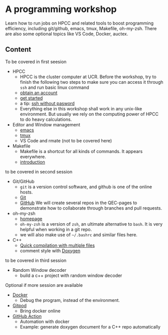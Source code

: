 # A programming workshop 

Learn how to run jobs on HPCC and related tools to boost programming
efficiency, including git/github, emacs, tmux, Makefile,
oh-my-zsh. There are also some optional topics like VS Code, Docker, auctex.



## Content
To be covered in first seesion
- HPCC
  - HPCC is the cluster computer at UCR. Before the workshop, try to
    finish the following two steps to make sure you can access it
    through `ssh` and run basic linux command
  - [obtain an account](https://hpcc.ucr.edu/rates.html)
  - [get started](https://hpcc.ucr.edu/manuals_linux-cluster_start.html)
  - a tip: [ssh without pasword](http://www.linuxproblem.org/art_9.html)
  - Everything else in this workshop shall work in any unix-like
    environment. But usually we rely on the computing power of HPCC to
    do heavy calculations.
- Editor and Window management
  - [emacs](https://ccrma.stanford.edu/guides/package/emacs/emacs.html)
  - [tmux](https://tmuxcheatsheet.com/)
  - VS Code and rmate (not to be covered here)
- Makefile
  - Makefile is a shortcut for all kinds of commands. It appears everywhere.
  - [introduction](https://www.cs.colby.edu/maxwell/courses/tutorials/maketutor/)
  
to be covered in second session
- Git/GitHub
  - `git` is a version control software, and github is one of the online hosts.
  - [Git](https://itnext.io/become-a-git-pro-in-just-one-blog-a-thorough-guide-to-git-architecture-and-command-line-interface-93fbe9bdb395)
  - [GitHub](https://github.com/QEC-pages) We will create several repos in the QEC-pages to demonstrate how to collaborate through branches and pull requests.
- oh-my-zsh
  - [homepage](https://ohmyz.sh/)
  - `oh-my-zsh` is a version of `zsh`, an ultimate alternative to `bash`. It is very helpful when working in a git repo.
  - we will also make use of `~/.bashrc` and similar files here.
- C++
  - [Quick compilation with multiple files](https://www.cs.fsu.edu/~myers/c++/notes/compilation.html)
  - comment style with [Doxygen](https://www.doxygen.nl/index.html)

to be covered in third session
- Random Window decoder
  - build a c++ project with random window decoder

  
Optional if more session are available
- [Docker](https://www.docker.com/)
  - Debug the program, instead of the environment.
- [Gitpod](https://www.gitpod.io/)
  - Bring docker online
- [GitHub Action](https://help.github.com/en/actions/creating-actions/creating-a-docker-container-action)
  - Automation with docker
  - Example: generate doxygen document for a C++ repo automatically
  
